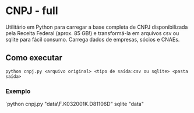 # CNPJ - full
Utilitário em Python para carregar a base completa de CNPJ disponibilizada pela Receita Federal (aprox. 85 GB!) e transformá-la em arquivos csv ou sqlite para fácil consumo. Carrega dados de empresas, sócios e CNAEs.

## Como executar
`python cnpj.py <arquivo original> <tipo de saída:csv ou sqlite> <pasta saída>`

### Exemplo
`python cnpj.py "data\F.K032001K.D81106D" sqlite "data" 
